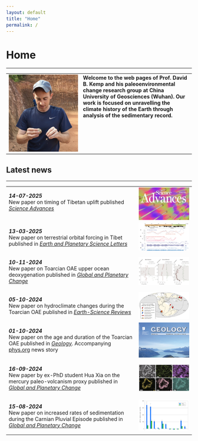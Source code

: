```yaml
---
layout: default
title: "Home"
permalink: /
---
```

<!-- Google tag (gtag.js) -->
<script async src="https://www.googletagmanager.com/gtag/js?id=G-1KXMJR6E0L"></script>
<script>
  window.dataLayer = window.dataLayer || [];
  function gtag(){dataLayer.push(arguments);}
  gtag('js', new Date());

  gtag('config', 'G-1KXMJR6E0L');
</script>
# Home
* * *
<table>
    <tr>
        <td valign="middle" style="width:40%">
            <img src="/images/profilepic.jpeg" alt="David B. Kemp">
        </td>
        <td valign="top">
           <div class="verticalLine"><b>Welcome to the web pages of Prof. David B. Kemp and his paleoenvironmental change research group at China University of Geosciences (Wuhan). Our work is focused on unravelling the climate history of the Earth through analysis of the sedimentary record.</b></div>
        </td>
    </tr>
</table>

## Latest news
* * *
<table>
   <tr>
        <td valign="top" style="width:70%">
            <p><b><i>14-07-2025</i></b><br>New paper on timing of Tibetan uplift published <i><a href="https://www.science.org/doi/10.1126/sciadv.adu5030">Science Advances</a></i></p>
        </td>
        <td valign="middle">
            <img src="/images/liang_news.jpg" alt="Liang Science Advances paper">
        </td>
    </tr>
    <tr>
        <td valign="top" style="width:70%">
            <p><b><i>13-03-2025</i></b><br>New paper on terrestrial orbital forcing in Tibet published in <i><a href="https://www.sciencedirect.com/science/article/pii/S0012821X25001050">Earth and Planetary Science Letters</a></i></p>
        </td>
        <td valign="middle">
            <img src="/images/zhangepsl_news.png" alt="Zhang Earth and Planetary Science Letters paper">
        </td>
    </tr>
    <tr>
        <td valign="top" style="width:70%">
            <p><b><i>10-11-2024</i></b><br>New paper on Toarcian OAE upper ocean deoxygenation published in <i><a href="https://www.sciencedirect.com/science/article/abs/pii/S0921818124002789">Global and Planetary Change</a></i></p>
        </td>
        <td valign="middle">
            <img src="/images/chengpc_news.png" alt="Chen Global and Planetary Change paper">
        </td>
    </tr>
    <tr>
        <td valign="top" style="width:70%">
            <p><b><i>05-10-2024</i></b><br>New paper on hydroclimate changes during the Toarcian OAE published in <i><a href="https://www.sciencedirect.com/science/article/abs/pii/S0012825224002745">Earth-Science Reviews</a></i></p>
        </td>
        <td valign="middle">
            <img src="/images/esr_news.png" alt="Earth-Science Reviews paper">
        </td>
    </tr>
    <tr>
        <td valign="top" style="width:70%">
            <p><b><i>01-10-2024</i></b><br>New paper on the age and duration of the Toarcian OAE published in <i><a href="https://pubs.geoscienceworld.org/gsa/geology/article-abstract/52/12/891/648350/The-timing-and-duration-of-large-scale-carbon?redirectedFrom=fulltext">Geology</a></i>. Accompanying <a href="https://phys.org/news/2024-10-scientists-duration-major-hyperthermal-event.html">phys.org</a> news story</p>
        </td>
        <td valign="middle">
            <img src="/images/geology_news.png" alt="Geology paper">
        </td>
    </tr>
    <tr>
        <td valign="top" style="width:70%">
            <p><b><i>16-09-2024</i></b><br>New paper by ex-PhD student Hua Xia on the mercury paleo-volcanism proxy published in <i><a href="https://www.sciencedirect.com/science/article/abs/pii/S0921818124002364">Global and Planetary Change</a></i></p>
        </td>
        <td valign="middle">
            <img src="/images/huahg_news.png" alt="Global and Planetary Change paper">
        </td>
    </tr>
    <tr>
        <td valign="top" style="width:70%">
            <p><b><i>15-08-2024</i></b><br>New paper on increased rates of sedimentation during the Carnian Pluvial Episode published in <i><a href="https://www.sciencedirect.com/science/article/abs/pii/S0921818124000845?dgcid=rss_sd_all">Global and Planetary Change</a></i></p>
        </td>
        <td valign="middle">
            <img src="/images/cpe_news.png" alt="Carnian CPE paper">
        </td>
    </tr>
</table>

